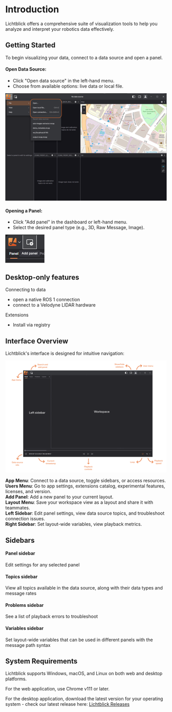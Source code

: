 # Introduction

Lichtblick offers a comprehensive suite of visualization tools to help you analyze and interpret your robotics data effectively.

## Getting Started

To begin visualizing your data, connect to a data source and open a panel.

#### Open Data Source:

- Click "Open data source" in the left-hand menu.
- Choose from available options: live data or local file.

![Open file](images/open-file.png)

#### Opening a Panel:

- Click "Add panel" in the dashboard or left-hand menu.
- Select the desired panel type (e.g., 3D, Raw Message, Image).

![Add panel](images/add-panel.png)

## Desktop-only features

Connecting to data

- open a native ROS 1 connection
- connect to a Velodyne LIDAR hardware

Extensions

- Install via registry

## Interface Overview

Lichtblick's interface is designed for intuitive navigation:

![Workspace instructions](images/instructions-workspace.png)

**App Menu**: Connect to a data source, toggle sidebars, or access resources.<br>
**Users Menu**: Go to app settings, extensions catalog, experimental features, licenses, and version. <br>
**Add Panel**: Add a new panel to your current layout.<br>
**Layout Menu**: Save your workspace view as a layout and share it with teammates.<br>
**Left Sidebar**: Edit panel settings, view data source topics, and troubleshoot connection issues.<br>
**Right Sidebar**: Set layout-wide variables, view playback metrics.<br>

## Sidebars

#### Panel sidebar

Edit settings for any selected panel

#### Topics sidebar

View all topics available in the data source, along with their data types and message rates

#### Problems sidebar

See a list of playback errors to troubleshoot

#### Variables sidebar

Set layout-wide variables that can be used in different panels with the message path syntax

## System Requirements

Lichtblick supports Windows, macOS, and Linux on both web and desktop platforms.

For the web application, use Chrome v111 or later.

For the desktop application, download the latest version for your operating system - check our latest release here: [Lichtblick Releases](https://github.com/Lichtblick-Suite/lichtblick/releases)
